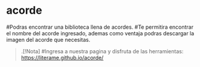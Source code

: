 # acorde

#Podras encontrar una biblioteca llena de acordes. 
#Te permitira encontrar el nombre del acorde ingresado, ademas como ventaja podras descargar la imagen del acorde que necesitas.

> .[!Nota]
> #Ingresa a nuestra pagina y disfruta de las herramientas:
> https://literame.github.io/acorde/
